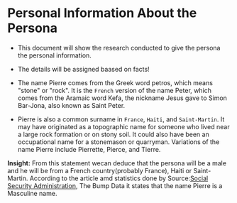 # **Personal Information About the Persona**

- This document will show the research conducted  to give the persona the personal information.
- The details will be assigned baased on facts!

- The name Pierre comes from the Greek word petros, which means "stone" or "rock". It is the `French` version of the name Peter, which comes from the Aramaic word Kefa, the nickname Jesus gave to Simon Bar-Jona, also known as Saint Peter. 

- Pierre is also a common surname in `France`, `Haiti`, and `Saint-Martin`. It may have originated as a topographic name for someone who lived near a large rock formation or on stony soil. It could also have been an occupational name for a stonemason or quarryman. 
Variations of the name Pierre include Pierrette, Pierce, and Tierre.

**Insight:** From this statement wecan deduce that the persona will be a male and he will be from a French country(probably France), Haiti or Saint-Martin. According to the article amd statistics done by  Source:[Social Security Administration](https://www.ssa.gov/oact/babynames/), The Bump Data it states that the name Pierre is a Masculine name.